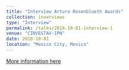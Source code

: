 ```yaml
---
title: "Interview Arturo Rosenblueth Awards"
collection: inverviews
type: "Interview"
permalink: /talks/2018-10-01-interview-1
venue: "CINVESTAV-IPN"
date: 2018-10-01
location: "Mexico City, Mexico"
---
```


[More information here](https://fb.watch/cpGcd5g-8h/)
